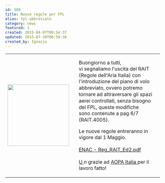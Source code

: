 ```yaml
---
id: 188
title: Nuove regole per FPL
alias: fpl-abbreviato
category: news
featured: 1
created: 2015-04-07T09:54:37
updated: 2015-07-30T06:59:38
created_by: Ignazio
---
```

<table>
 <tbody>
  <tr>
   <td>
    <img border="0" src="images/stories/enac-logo.gif" style="float: left; margin-right: 1em;" width="200"/>
   </td>
   <td>
    <p>
     Buongiorno a tutti,
     <br/>
     <span style="line-height: 1.3em;">
      vi segnaliamo l'uscita del RAIT (Regole dell'Aria Italia) con l'introduzione del piano di volo abbreviato, ovvero potremo tornare ad attraversare gli spazi aerei controllati, senza bisogno del FPL, queste modifiche sono contenute a pag 6/7 (RAIT.4005).
     </span>
    </p>
    <p>
     Le nuove regole entreranno in vigore dal 1 Maggio.
     <br/>
     <br/>
     <a href="https://www.enac.gov.it/repository/ContentManagement/information/P743038137/Reg_RAIT_Ed2.pdf" target="_blank">
      ENAC - Reg_RAIT_Ed2.pdf
      <br/>
      <br/>
      U
     </a>
     n grazie ad
     <a href="http://www.aopa.it/">
      AOPA Italia
     </a>
     per il lavoro fatto!
    </p>
   </td>
  </tr>
 </tbody>
</table>
